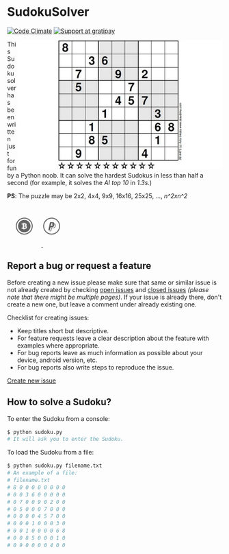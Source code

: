 SudokuSolver
============
[![Code Climate](https://codeclimate.com/github/AChep/SudokuSolver/badges/gpa.svg)](https://codeclimate.com/github/AChep/SudokuSolver) [![Support at gratipay](http://img.shields.io/gratipay/AChep.svg)](https://gratipay.com/AChep/)

<img alt="Default sudoku" align="right" height="300"
   src="https://github.com/AChep/SudokuSolver/raw/master/art/sudoku.jpg" />

This Sudoku solver has been written just for fun by a Python noob. It can solve the hardest Sudokus in less than half a second (for example, it solves the _AI top 10_ in _1.3s_.)

**PS**: The puzzle may be 2x2, 4x4, 9x9, 16x16, 25x25, ..., _n^2xn^2_

<a href="bitcoin:1GYj49ZnMByKj2f6p7r4f92GQi5pR6BSMz?amount=0.005">
  <img alt="Bitcoin wallet: 1GYj49ZnMByKj2f6p7r4f92GQi5pR6BSMz" vspace="28" hspace="20"
       src="https://github.com/AChep/SudokuSolver/raw/master/art/btn_bitcoin.png" />
</a> <a href="http://goo.gl/UrecGo">
  <img alt="PayPal" vspace="28"
       src="https://github.com/AChep/SudokuSolver/raw/master/art/btn_paypal.png" />
</a>

Report a bug or request a feature
----------------
Before creating a new issue please make sure that same or similar issue is not already created by checking [open issues][2] and [closed issues][3] *(please note that there might be multiple pages)*. If your issue is already there, don't create a new one, but leave a comment under already existing one.

Checklist for creating issues:

- Keep titles short but descriptive.
- For feature requests leave a clear description about the feature with examples where appropriate.
- For bug reports leave as much information as possible about your device, android version, etc.
- For bug reports also write steps to reproduce the issue.

[Create new issue][1]

How to solve a Sudoku?
----------------
To enter the Sudoku from a console:

``` bash
$ python sudoku.py
# It will ask you to enter the Sudoku.
```

To load the Sudoku from a file:

``` bash
$ python sudoku.py filename.txt
# An example of a file:
# filename.txt
# 8 0 0 0 0 0 0 0 0
# 0 0 3 6 0 0 0 0 0
# 0 7 0 0 9 0 2 0 0
# 0 5 0 0 0 7 0 0 0
# 0 0 0 0 4 5 7 0 0
# 0 0 0 1 0 0 0 3 0
# 0 0 1 0 0 0 0 6 8
# 0 0 8 5 0 0 0 1 0
# 0 9 0 0 0 0 4 0 0
```

[1]: https://github.com/AChep/SudokuSolver/issues/new
[2]: https://github.com/AChep/SudokuSolver/issues?state=open
[3]: https://github.com/AChep/SudokuSolver/issues?state=closed
